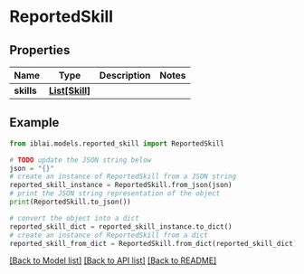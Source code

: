 # ReportedSkill


## Properties

Name | Type | Description | Notes
------------ | ------------- | ------------- | -------------
**skills** | [**List[Skill]**](Skill.md) |  | 

## Example

```python
from iblai.models.reported_skill import ReportedSkill

# TODO update the JSON string below
json = "{}"
# create an instance of ReportedSkill from a JSON string
reported_skill_instance = ReportedSkill.from_json(json)
# print the JSON string representation of the object
print(ReportedSkill.to_json())

# convert the object into a dict
reported_skill_dict = reported_skill_instance.to_dict()
# create an instance of ReportedSkill from a dict
reported_skill_from_dict = ReportedSkill.from_dict(reported_skill_dict)
```
[[Back to Model list]](../README.md#documentation-for-models) [[Back to API list]](../README.md#documentation-for-api-endpoints) [[Back to README]](../README.md)



